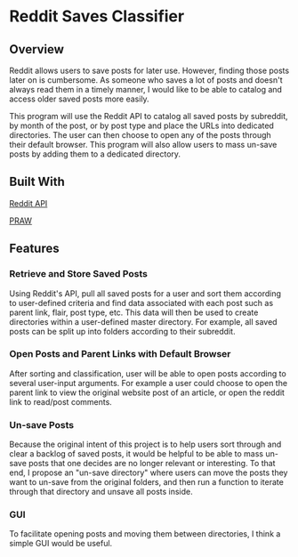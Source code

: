# Reddit Saves Classifier

## Overview
Reddit allows users to save posts for later use. However, finding those posts later on is cumbersome.
As someone who saves a lot of posts and doesn't always read  them in a timely manner, I would like to be able to catalog
and access older saved posts more easily.

This program will use the Reddit API to catalog all saved posts by subreddit, by month of the post, or by post type and
place the URLs into dedicated directories. The user can then choose to open any of the posts through their default browser.
This program will also allow users to mass un-save posts by adding them to a dedicated directory.

## Built With
[Reddit API](https://www.reddit.com/dev/api/#GET_user_{username}_saved)

[PRAW](https://praw.readthedocs.io/en/latest/index.html)

## Features

### Retrieve and Store Saved Posts
Using Reddit's API, pull all saved posts for a user and sort them according to user-defined criteria and find data associated
with each post such as parent link, flair, post type, etc. This data will then be used to create directories within a
user-defined master directory. For example, all saved posts can be split up into folders according to their subreddit.

### Open Posts and Parent Links with Default Browser
After sorting and classification, user will be able to open posts according to several user-input arguments. For example
a user could choose to open the parent link to view the original website post of an article, or open the reddit link to
read/post comments.

### Un-save Posts
Because the original intent of this project is to help users sort through and clear a backlog of saved posts, it would be
helpful to be able to mass un-save posts that one decides are no longer relevant or interesting. To that end, I propose an
"un-save directory" where users can move the posts they want to un-save from the original folders, and then run a function
to iterate through that directory and unsave all posts inside.

### GUI
To facilitate opening posts and moving them between directories, I think a simple GUI would be useful. 
